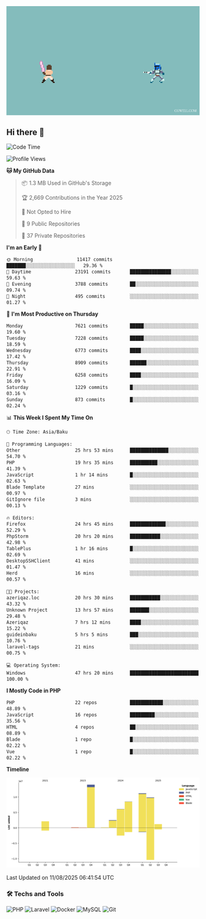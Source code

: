 <!--WALLPAPER-->
<p align='center'>
  <img src='assets/wallpapers/14.gif' alt='Banner'>
</p>
<!--/WALLPAPER-->

## Hi there 👋

<!--START_SECTION:waka-->
![Code Time](http://img.shields.io/badge/Code%20Time-93%20hrs%2019%20mins-blue)

![Profile Views](http://img.shields.io/badge/Profile%20Views-0-blue)

**🐱 My GitHub Data** 

> 📦 1.3 MB Used in GitHub's Storage 
 > 
> 🏆 2,669 Contributions in the Year 2025
 > 
> 🚫 Not Opted to Hire
 > 
> 📜 9 Public Repositories 
 > 
> 🔑 37 Private Repositories 
 > 
**I'm an Early 🐤** 

```text
🌞 Morning                11417 commits       ███████░░░░░░░░░░░░░░░░░░   29.36 % 
🌆 Daytime                23191 commits       ███████████████░░░░░░░░░░   59.63 % 
🌃 Evening                3788 commits        ██░░░░░░░░░░░░░░░░░░░░░░░   09.74 % 
🌙 Night                  495 commits         ░░░░░░░░░░░░░░░░░░░░░░░░░   01.27 % 
```
📅 **I'm Most Productive on Thursday** 

```text
Monday                   7621 commits        █████░░░░░░░░░░░░░░░░░░░░   19.60 % 
Tuesday                  7228 commits        █████░░░░░░░░░░░░░░░░░░░░   18.59 % 
Wednesday                6773 commits        ████░░░░░░░░░░░░░░░░░░░░░   17.42 % 
Thursday                 8909 commits        ██████░░░░░░░░░░░░░░░░░░░   22.91 % 
Friday                   6258 commits        ████░░░░░░░░░░░░░░░░░░░░░   16.09 % 
Saturday                 1229 commits        █░░░░░░░░░░░░░░░░░░░░░░░░   03.16 % 
Sunday                   873 commits         █░░░░░░░░░░░░░░░░░░░░░░░░   02.24 % 
```


📊 **This Week I Spent My Time On** 

```text
🕑︎ Time Zone: Asia/Baku

💬 Programming Languages: 
Other                    25 hrs 53 mins      ██████████████░░░░░░░░░░░   54.70 % 
PHP                      19 hrs 35 mins      ██████████░░░░░░░░░░░░░░░   41.39 % 
JavaScript               1 hr 14 mins        █░░░░░░░░░░░░░░░░░░░░░░░░   02.63 % 
Blade Template           27 mins             ░░░░░░░░░░░░░░░░░░░░░░░░░   00.97 % 
GitIgnore file           3 mins              ░░░░░░░░░░░░░░░░░░░░░░░░░   00.13 % 

🔥 Editors: 
Firefox                  24 hrs 45 mins      █████████████░░░░░░░░░░░░   52.29 % 
PhpStorm                 20 hrs 20 mins      ███████████░░░░░░░░░░░░░░   42.98 % 
TablePlus                1 hr 16 mins        █░░░░░░░░░░░░░░░░░░░░░░░░   02.69 % 
DesktopSSHClient         41 mins             ░░░░░░░░░░░░░░░░░░░░░░░░░   01.47 % 
Herd                     16 mins             ░░░░░░░░░░░░░░░░░░░░░░░░░   00.57 % 

🐱‍💻 Projects: 
azeriqaz.loc             20 hrs 30 mins      ███████████░░░░░░░░░░░░░░   43.32 % 
Unknown Project          13 hrs 57 mins      ███████░░░░░░░░░░░░░░░░░░   29.48 % 
Azeriqaz                 7 hrs 12 mins       ████░░░░░░░░░░░░░░░░░░░░░   15.22 % 
guideinbaku              5 hrs 5 mins        ███░░░░░░░░░░░░░░░░░░░░░░   10.76 % 
laravel-tags             21 mins             ░░░░░░░░░░░░░░░░░░░░░░░░░   00.75 % 

💻 Operating System: 
Windows                  47 hrs 20 mins      █████████████████████████   100.00 % 
```

**I Mostly Code in PHP** 

```text
PHP                      22 repos            ████████████░░░░░░░░░░░░░   48.89 % 
JavaScript               16 repos            █████████░░░░░░░░░░░░░░░░   35.56 % 
HTML                     4 repos             ██░░░░░░░░░░░░░░░░░░░░░░░   08.89 % 
Blade                    1 repo              █░░░░░░░░░░░░░░░░░░░░░░░░   02.22 % 
Vue                      1 repo              █░░░░░░░░░░░░░░░░░░░░░░░░   02.22 % 
```



**Timeline**

![Lines of Code chart](https://raw.githubusercontent.com/feridnesibzade/feridnesibzade/main/assets/bar_graph.png)


 Last Updated on 11/08/2025 06:41:54 UTC
<!--END_SECTION:waka-->

### 🛠️ Techs and Tools

![PHP](https://img.shields.io/badge/PHP-777BB4?style=for-the-badge&logo=php&logoColor=white)
![Laravel](https://img.shields.io/badge/Laravel-F55247?style=for-the-badge&logo=laravel&logoColor=white)
![Docker](https://img.shields.io/badge/Docker-2496ED?style=for-the-badge&logo=docker&logoColor=white)
![MySQL](https://img.shields.io/badge/MySQL-4479A1?style=for-the-badge&logo=mysql&logoColor=white)
![Git](https://img.shields.io/badge/Git-F05032?style=for-the-badge&logo=git&logoColor=white)

